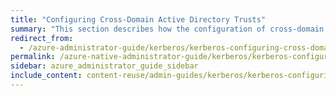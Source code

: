 ```yaml
---
title: "Configuring Cross-Domain Active Directory Trusts"
summary: "This section describes how the configuration of cross-domain Active Directory (AD) trusts supports NFSv4.1 with Kerberos."
redirect_from:
  - /azure-administrator-guide/kerberos/kerberos-configuring-cross-domain-active-directory-trusts.html
permalink: /azure-native-administrator-guide/kerberos/kerberos-configuring-cross-domain-active-directory-trusts.html
sidebar: azure_administrator_guide_sidebar
include_content: content-reuse/admin-guides/kerberos/kerberos-configuring-cross-domain-active-directory-trusts.md
---
```


